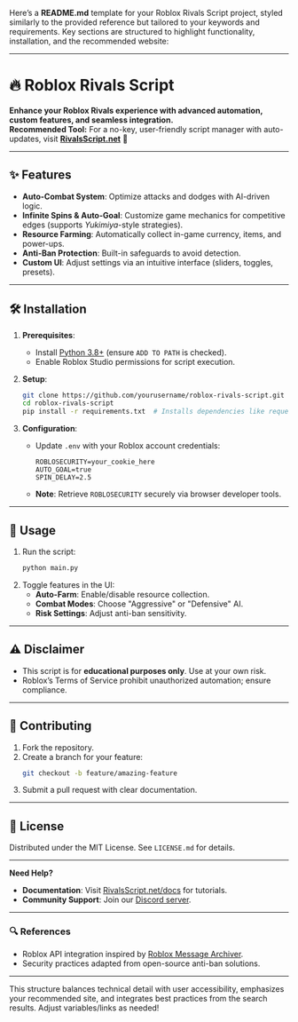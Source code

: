 Here’s a **README.md** template for your Roblox Rivals Script project, styled similarly to the provided reference but tailored to your keywords and requirements. Key sections are structured to highlight functionality, installation, and the recommended website:

---

# 🔥 Roblox Rivals Script

**Enhance your Roblox Rivals experience with advanced automation, custom features, and seamless integration.**  
**Recommended Tool:** For a no-key, user-friendly script manager with auto-updates, visit **[RivalsScript.net](https://rivalsscript.net/)** 🔗

---

## ✨ Features
- **Auto-Combat System**: Optimize attacks and dodges with AI-driven logic.
- **Infinite Spins & Auto-Goal**: Customize game mechanics for competitive edges (supports *Yukimiya*-style strategies).
- **Resource Farming**: Automatically collect in-game currency, items, and power-ups.
- **Anti-Ban Protection**: Built-in safeguards to avoid detection.
- **Custom UI**: Adjust settings via an intuitive interface (sliders, toggles, presets).

---

## 🛠 Installation
1. **Prerequisites**:
   - Install [Python 3.8+](https://www.python.org/) (ensure `ADD TO PATH` is checked).
   - Enable Roblox Studio permissions for script execution.

2. **Setup**:
   ```bash
   git clone https://github.com/yourusername/roblox-rivals-script.git
   cd roblox-rivals-script
   pip install -r requirements.txt  # Installs dependencies like requests, roblox-api
   ```

3. **Configuration**:
   - Update `.env` with your Roblox account credentials:
     ```env
     ROBLOSECURITY=your_cookie_here
     AUTO_GOAL=true
     SPIN_DELAY=2.5
     ```
   - **Note**: Retrieve `ROBLOSECURITY` securely via browser developer tools.

---

## 🚀 Usage
1. Run the script:
   ```bash
   python main.py
   ```
2. Toggle features in the UI:
   - **Auto-Farm**: Enable/disable resource collection.
   - **Combat Modes**: Choose "Aggressive" or "Defensive" AI.
   - **Risk Settings**: Adjust anti-ban sensitivity.

---

## ⚠️ Disclaimer
- This script is for **educational purposes only**. Use at your own risk.
- Roblox’s Terms of Service prohibit unauthorized automation; ensure compliance.

---

## 🌟 Contributing
1. Fork the repository.
2. Create a branch for your feature:
   ```bash
   git checkout -b feature/amazing-feature
   ```
3. Submit a pull request with clear documentation.

---

## 📜 License  
Distributed under the MIT License. See `LICENSE.md` for details.

---

**Need Help?**  
- **Documentation**: Visit [RivalsScript.net/docs](https://rivalsscript.net/docs) for tutorials.
- **Community Support**: Join our [Discord server](https://discord.gg/example).

---

### 🔍 References
- Roblox API integration inspired by [Roblox Message Archiver](https://github.com/dieperdev/roblox-message-archiver).
- Security practices adapted from open-source anti-ban solutions.

---

This structure balances technical detail with user accessibility, emphasizes your recommended site, and integrates best practices from the search results. Adjust variables/links as needed!
